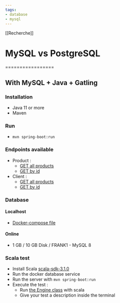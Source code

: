 ```yaml
---
tags:
- database
- mysql
---
```


[[Recherche]]
# MySQL vs PostgreSQL
=================

## With MySQL + Java + Gatling
### Installation
- Java 11 or more
- Maven

### Run
- `mvn spring-boot:run`

### Endpoints available
- Product :
    - [GET all products](http://localhost:8080/products)
    - [GET by id](http://localhost:8080/products/{id})
- Client :
    - [GET all products](http://localhost:8080/clients)
    - [GET by id](http://localhost:8080/clients/{id})

### Database
#### Localhost
- [Docker-compose file](docker-compose.yml)

#### Online
- 1 GB / 10 GB Disk / FRANK1 - MySQL 8

### Scala test
- Install Scala [scala-sdk-3.1.0](https://www.scala-lang.org/download/scala3.html)
- Run the docker database service
- Run the server with `mvn spring-boot:run`
- Execute the test :
  - Run [the Engine class](src/test/scala/Engine.scala) with scala
  - Give your test a description inside the terminal